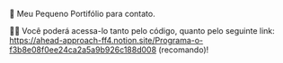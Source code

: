 📄 Meu Pequeno Portifólio para contato.

👨‍💻 Você poderá acessa-lo tanto pelo código, quanto pelo seguinte link: https://ahead-approach-ff4.notion.site/Programa-o-f3b8e08f0ee24ca2a5a9b926c188d008 (recomando)!
